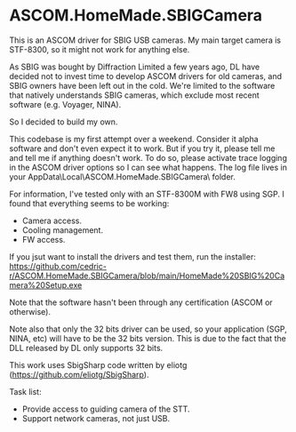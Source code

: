 # ASCOM.HomeMade.SBIGCamera

This is an ASCOM driver for SBIG USB cameras. My main target camera is STF-8300, so it might not work for anything else.

As SBIG was bought by Diffraction Limited a few years ago, DL have decided not to invest time to develop ASCOM drivers for old cameras, and SBIG owners have been left out in the cold. We're limited to the software that natively understands SBIG cameras, which exclude most recent software (e.g. Voyager, NINA).

So I decided to build my own. 

This codebase is my first attempt over a weekend. Consider it alpha software and don't even expect it to work. But if you try it, please tell me and tell me if anything doesn't work. To do so, please activate trace logging in the ASCOM driver options so I can see what happens. The log file lives in your AppData\Local\ASCOM.HomeMade.SBIGCamera\ folder.

For information, I've tested only with an STF-8300M with FW8 using SGP. I found that everything seems to be working:
- Camera access.
- Cooling management.
- FW access.

If you jsut want to install the drivers and test them, run the installer: https://github.com/cedric-r/ASCOM.HomeMade.SBIGCamera/blob/main/HomeMade%20SBIG%20Camera%20Setup.exe

Note that the software hasn't been through any certification (ASCOM or otherwise).

Note also that only the 32 bits driver can be used, so your application (SGP, NINA, etc) will have to be the 32 bits version. This is due to the fact that the DLL released by DL only supports 32 bits.

This work uses SbigSharp code written by eliotg (https://github.com/eliotg/SbigSharp).

Task list:
- Provide access to guiding camera of the STT.
- Support network cameras, not just USB.
